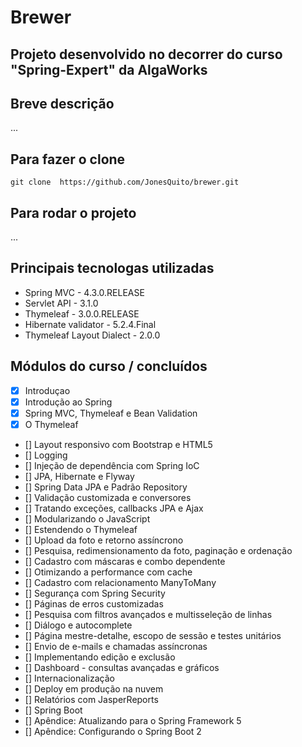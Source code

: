 # Brewer

## Projeto desenvolvido no decorrer do curso "Spring-Expert" da AlgaWorks

## Breve descrição
...

## Para fazer o clone
`git clone  https://github.com/JonesQuito/brewer.git`

## Para rodar o projeto
...

## Principais tecnologas utilizadas
- Spring MVC          -   4.3.0.RELEASE
- Servlet API         -   3.1.0
- Thymeleaf           -   3.0.0.RELEASE
- Hibernate validator -   5.2.4.Final
- Thymeleaf Layout Dialect - 2.0.0

## Módulos do curso / concluídos
- [X] Introduçao
- [X] Introdução ao Spring
- [X] Spring MVC, Thymeleaf e Bean Validation
- [X] O Thymeleaf
- [] Layout responsivo com Bootstrap e HTML5
- [] Logging
- [] Injeção de dependência com Spring IoC
- [] JPA, Hibernate e Flyway
- [] Spring Data JPA e Padrão Repository
- []  Validação customizada e conversores
- [] Tratando exceções, callbacks JPA e Ajax
- []  Modularizando o JavaScript
- [] Estendendo o Thymeleaf
- [] Upload da foto e retorno assíncrono
- [] Pesquisa, redimensionamento da foto, paginação e ordenação
- [] Cadastro com máscaras e combo dependente
- [] Otimizando a performance com cache
- [] Cadastro com relacionamento ManyToMany
- [] Segurança com Spring Security
- [] Páginas de erros customizadas
- [] Pesquisa com filtros avançados e multisseleção de linhas
- [] Diálogo e autocomplete
- [] Página mestre-detalhe, escopo de sessão e testes unitários
- [] Envio de e-mails e chamadas assíncronas
- [] Implementando edição e exclusão
- [] Dashboard - consultas avançadas e gráficos
- [] Internacionalização
- [] Deploy em produção na nuvem
- [] Relatórios com JasperReports
- [] Spring Boot
- [] Apêndice: Atualizando para o Spring Framework 5
- [] Apêndice: Configurando o Spring Boot 2

